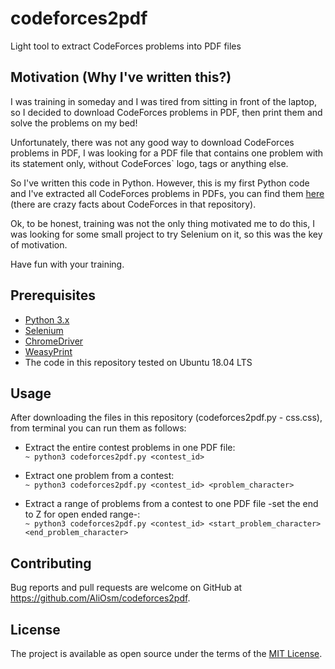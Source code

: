# codeforces2pdf
Light tool to extract CodeForces problems into PDF files

## Motivation (Why I've written this?)
I was training in someday and I was tired from sitting in front of the laptop, so I decided to download CodeForces problems in PDF, then print them and solve the problems on my bed!

Unfortunately, there was not any good way to download CodeForces problems in PDF, I was looking for a PDF file that contains one problem with its statement only, without CodeForces` logo, tags or anything else.

So I've written this code in Python. However, this is my first Python code and I've extracted all CodeForces problems in PDFs, you can find them [here](https://github.com/AliOsm/PDF-CodeForces-Problems) (there are crazy facts about CodeForces in that repository).

Ok, to be honest, training was not the only thing motivated me to do this, I was looking for some small project to try Selenium on it, so this was the key of motivation.

Have fun with your training.

## Prerequisites
- [Python 3.x](https://www.python.org/)
- [Selenium](https://www.seleniumhq.org/)
- [ChromeDriver](http://chromedriver.chromium.org/)
- [WeasyPrint](https://weasyprint.org/)
- The code in this repository tested on Ubuntu 18.04 LTS

## Usage
After downloading the files in this repository (codeforces2pdf.py - css.css), from terminal you can run them as follows:

- Extract the entire contest problems in one PDF file:  
	`~ python3 codeforces2pdf.py <contest_id>`

- Extract one problem from a contest:  
	`~ python3 codeforces2pdf.py <contest_id> <problem_character>`

- Extract a range of problems from a contest to one PDF file -set the end to Z for open ended range-:  
	`~ python3 codeforces2pdf.py <contest_id> <start_problem_character> <end_problem_character>`

## Contributing
Bug reports and pull requests are welcome on GitHub at https://github.com/AliOsm/codeforces2pdf.

## License
The project is available as open source under the terms of the [MIT License](https://opensource.org/licenses/MIT).

